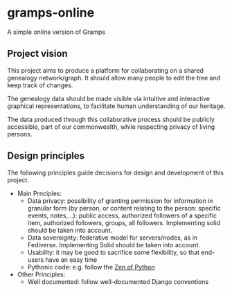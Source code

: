 # gramps-online
A simple online version of Gramps

## Project vision
This project aims to produce a platform for collaborating on a shared genealogy network/graph. It should allow many people to edit the tree and keep track of changes.

The genealogy data should be made visible via intuitive and interactive graphical representations, to facilitate human understanding of our heritage.

The data produced through this collaborative process should be publicly accessible, part of our commonwealth, while respecting privacy of living persons.

## Design principles
The following principles guide decisions for design and development of this project.

- Main Prnciples:
  - Data privacy: possibility of granting permission for information in granular form (by person, or content relating to the person: specific events, notes,...): public access, authorized followers of a specific item, authorized followers, groups, all followers. Implementing solid should be taken into account.
  - Data sovereignty: federative model for servers/nodes, as in Fediverse. Implementing Solid should be taken into account.
  - Usability: it may be good to sacrifice some flexibility, so that end-users have an easy time
  - Pythonic code: e.g. follow the [Zen of Python](https://www.python.org/dev/peps/pep-0020/)
 - Other Principles:
   - Well documented: follow well-documented Django conventions
